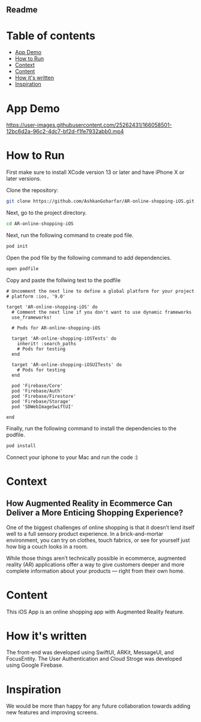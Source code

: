 ## Readme

# Table of contents
- [App Demo](#App-Demo)
- [How to Run](#How-to-Run)
- [Context](#Context)
- [Content](#Content)
- [How it's written](#How-it's-written)
- [Inspiration](#Inspiration)


# App Demo

https://user-images.githubusercontent.com/25262431/166058501-12bc6d2a-96c2-4dc7-bf2d-f1fe7932abb0.mp4


# How to Run
First make sure to install XCode version 13 or later and have iPhone X or later versions.

Clone the repository:
```bash
git clone https://github.com/AshkanGoharfar/AR-online-shopping-iOS.git
```

Next, go to the project directory.
```bash
cd AR-online-shopping-iOS
```

Next, run the following command to create pod file.
```bash
pod init
```


Open the pod file by the following command to add dependencies.
```bash
open podfile
```

Copy and paste the follwing text to the podfile


```
# Uncomment the next line to define a global platform for your project
# platform :ios, '9.0'

target 'AR-online-shopping-iOS' do
  # Comment the next line if you don't want to use dynamic frameworks
  use_frameworks!

  # Pods for AR-online-shopping-iOS

  target 'AR-online-shopping-iOSTests' do
    inherit! :search_paths
    # Pods for testing
  end

  target 'AR-online-shopping-iOSUITests' do
    # Pods for testing
  end

  pod 'Firebase/Core'
  pod 'Firebase/Auth'
  pod 'Firebase/Firestore'
  pod 'Firebase/Storage'
  pod 'SDWebImageSwiftUI'

end
```

Finally, run the following command to install the dependencies to the podfile.
```bash
pod install
```

Connect your iphone to your Mac and run the code :)

# Context
## How Augmented Reality in Ecommerce Can Deliver a More Enticing Shopping Experience?

One of the biggest challenges of online shopping is that it doesn’t lend itself well to a full sensory product experience. In a brick-and-mortar environment, you can try on clothes, touch fabrics, or see for yourself just how big a couch looks in a room. 

While those things aren’t technically possible in ecommerce, augmented reality (AR) applications offer a way to give customers deeper and more complete information about your products — right from their own home.

# Content
This iOS App is an online shopping app with Augmented Reality feature.

# How it's written
The front-end was developed using SwiftUI, ARKit, MessageUI, and FocusEntity. The User Authentication and Cloud Stroge was developed using Google Firebase.


# Inspiration

We would be more than happy for any future collaboration towards adding new features and improving screens.
